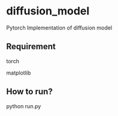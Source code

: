 # diffusion_model
Pytorch Implementation of diffusion model

## Requirement
torch

matplotlib
## How to run?
python run.py
